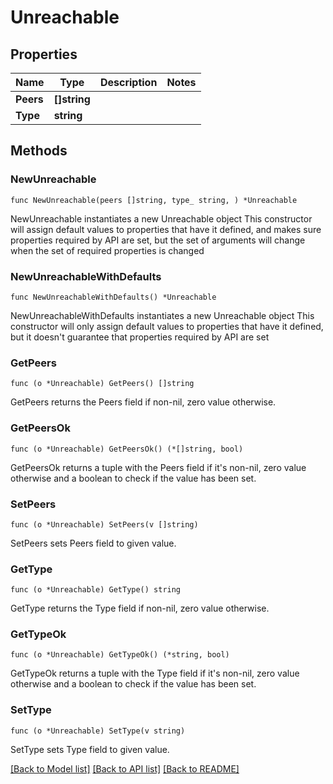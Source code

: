 # Unreachable

## Properties

Name | Type | Description | Notes
------------ | ------------- | ------------- | -------------
**Peers** | **[]string** |  | 
**Type** | **string** |  | 

## Methods

### NewUnreachable

`func NewUnreachable(peers []string, type_ string, ) *Unreachable`

NewUnreachable instantiates a new Unreachable object
This constructor will assign default values to properties that have it defined,
and makes sure properties required by API are set, but the set of arguments
will change when the set of required properties is changed

### NewUnreachableWithDefaults

`func NewUnreachableWithDefaults() *Unreachable`

NewUnreachableWithDefaults instantiates a new Unreachable object
This constructor will only assign default values to properties that have it defined,
but it doesn't guarantee that properties required by API are set

### GetPeers

`func (o *Unreachable) GetPeers() []string`

GetPeers returns the Peers field if non-nil, zero value otherwise.

### GetPeersOk

`func (o *Unreachable) GetPeersOk() (*[]string, bool)`

GetPeersOk returns a tuple with the Peers field if it's non-nil, zero value otherwise
and a boolean to check if the value has been set.

### SetPeers

`func (o *Unreachable) SetPeers(v []string)`

SetPeers sets Peers field to given value.


### GetType

`func (o *Unreachable) GetType() string`

GetType returns the Type field if non-nil, zero value otherwise.

### GetTypeOk

`func (o *Unreachable) GetTypeOk() (*string, bool)`

GetTypeOk returns a tuple with the Type field if it's non-nil, zero value otherwise
and a boolean to check if the value has been set.

### SetType

`func (o *Unreachable) SetType(v string)`

SetType sets Type field to given value.



[[Back to Model list]](../README.md#documentation-for-models) [[Back to API list]](../README.md#documentation-for-api-endpoints) [[Back to README]](../README.md)



